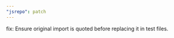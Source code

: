 ```yaml
---
"jsrepo": patch
---
```


fix: Ensure original import is quoted before replacing it in test files.
  